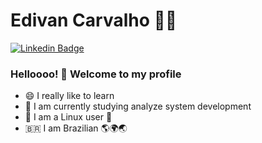 <!--
**edivancarvalho/edivancarvalho** is a ✨ _special_ ✨ repository because its `README.md` (this file) appears on your GitHub profile.

Here are some ideas to get you started:
### Hi there 👋
- 🔭 I’m currently working on ...
- 🌱 I’m currently learning ...
- 👯 I’m looking to collaborate on ...
- 🤔 I’m looking for help with ...
- 💬 Ask me about ...
- 📫 How to reach me: ...
- 😄 Pronouns: ...
- ⚡ Fun fact: ...
-->

# Edivan Carvalho :man_technologist:
[![Linkedin Badge](https://img.shields.io/badge/-LinkedIn-blue?style=flat-square&logo=Linkedin&logoColor=white&link=https://www.linkedin.com/in/edivan-carvalho-5562a532/)](https://www.linkedin.com/in/edivan-carvalho-5562a532)

### Helloooo! 👋 Welcome to my profile
- 😄 I really like to learn
- 🔭 I am currently studying analyze system development
- 🐧 I am a Linux user 🎩
- 🇧🇷 I am Brazilian 🌎🌍🌏
